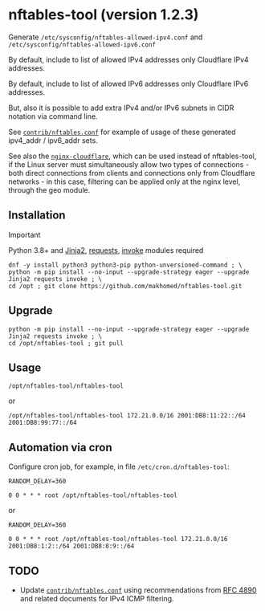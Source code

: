 # nftables-tool (version 1.2.3)

Generate `/etc/sysconfig/nftables-allowed-ipv4.conf` and `/etc/sysconfig/nftables-allowed-ipv6.conf`

By default, include to list of allowed IPv4 addresses only Cloudflare IPv4 addresses.

By default, include to list of allowed IPv6 addresses only Cloudflare IPv6 addresses.

But, also it is possible to add extra IPv4 and/or IPv6 subnets in CIDR notation via command line.

See [`contrib/nftables.conf`](https://github.com/makhomed/nftables-tool/blob/master/contrib/nftables.conf)
for example of usage of these generated ipv4_addr / ipv6_addr sets.

See also the [`nginx-cloudflare`](https://github.com/makhomed/nginx-cloudflare), which can be used instead of nftables-tool,
if the Linux server must simultaneously allow two types of connections - both direct connections from clients
and connections only from Cloudflare networks - in this case, filtering can be applied only at the nginx level,
through the geo module.

## Installation
> [!IMPORTANT]
> Python 3.8+ and [Jinja2](https://jinja.palletsprojects.com/), [requests](https://requests.readthedocs.io/), [invoke](https://www.pyinvoke.org/) modules required
```
dnf -y install python3 python3-pip python-unversioned-command ; \
python -m pip install --no-input --upgrade-strategy eager --upgrade Jinja2 requests invoke ; \
cd /opt ; git clone https://github.com/makhomed/nftables-tool.git
```

## Upgrade
```
python -m pip install --no-input --upgrade-strategy eager --upgrade Jinja2 requests invoke ; \
cd /opt/nftables-tool ; git pull
```

## Usage
```
/opt/nftables-tool/nftables-tool
```
or
```
/opt/nftables-tool/nftables-tool 172.21.0.0/16 2001:DB8:11:22::/64 2001:DB8:99:77::/64
```

## Automation via cron

Configure cron job, for example, in file `/etc/cron.d/nftables-tool`:

```
RANDOM_DELAY=360

0 0 * * * root /opt/nftables-tool/nftables-tool
```
or
```
RANDOM_DELAY=360

0 0 * * * root /opt/nftables-tool/nftables-tool 172.21.0.0/16 2001:DB8:1:2::/64 2001:DB8:8:9::/64
```

## TODO

- Update [`contrib/nftables.conf`](https://github.com/makhomed/nftables-tool/blob/master/contrib/nftables.conf) using recommendations
  from [RFC 4890](https://datatracker.ietf.org/doc/html/rfc4890) and related documents for IPv4 ICMP filtering.

